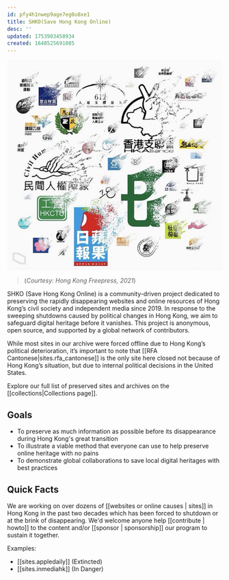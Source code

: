 ```yaml
---
id: pfy4h1nwep9age7eg0u8xe1
title: SHKO(Save Hong Kong Online)
desc: ''
updated: 1753903458934
created: 1648525691085
---
```


[![Great Extinction](/assets/extinctions.jpeg)](https://hongkongfp.com/2021/11/28/explainer-over-50-groups-gone-in-11-months-how-hong-kongs-pro-democracy-forces-crumbled/) 
> (_Courtesy: Hong Kong Freepress, 2021_) 

SHKO (Save Hong Kong Online) is a community-driven project dedicated to preserving the rapidly disappearing websites and online resources of Hong Kong’s civil society and independent media since 2019. In response to the sweeping shutdowns caused by political changes in Hong Kong, we aim to safeguard digital heritage before it vanishes. This project is anonymous, open source, and supported by a global network of contributors.

While most sites in our archive were forced offline due to Hong Kong’s political deterioration, it’s important to note that [[RFA Cantonese|sites.rfa_cantonese]] is the only site here closed not because of Hong Kong’s situation, but due to internal political decisions in the United States.

Explore our full list of preserved sites and archives on the [[collections|Collections page]].   


## Goals
- To preserve as much information as possible before its disappearance during Hong Kong's great transition
- To illustrate a viable method that everyone can use to help preserve online heritage with no pains
- To demonstrate global collaborations to save local digital heritages with best practices


## Quick Facts

We are working on over dozens of [[websites or online causes | sites]] in Hong Kong in the past two decades which has been forced to shutdown or at the brink of disappearing. We'd welcome anyone help [[contribute | howto]] to the content and/or [[sponsor | sponsorship]] our program to sustain it together. 

Examples:
- [[sites.appledaily]] (Extincted)
- [[sites.inmediahk]] (In Danger)




